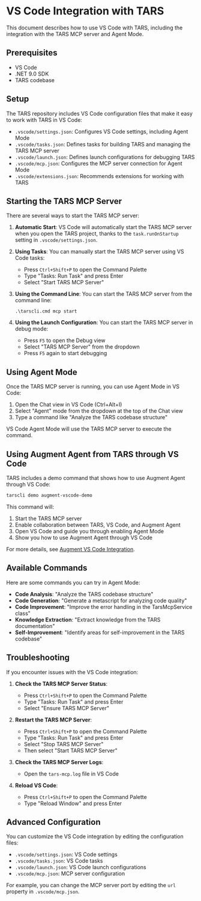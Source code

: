 # VS Code Integration with TARS

This document describes how to use VS Code with TARS, including the integration with the TARS MCP server and Agent Mode.

## Prerequisites

- VS Code
- .NET 9.0 SDK
- TARS codebase

## Setup

The TARS repository includes VS Code configuration files that make it easy to work with TARS in VS Code:

- `.vscode/settings.json`: Configures VS Code settings, including Agent Mode
- `.vscode/tasks.json`: Defines tasks for building TARS and managing the TARS MCP server
- `.vscode/launch.json`: Defines launch configurations for debugging TARS
- `.vscode/mcp.json`: Configures the MCP server connection for Agent Mode
- `.vscode/extensions.json`: Recommends extensions for working with TARS

## Starting the TARS MCP Server

There are several ways to start the TARS MCP server:

1. **Automatic Start**: VS Code will automatically start the TARS MCP server when you open the TARS project, thanks to the `task.runOnStartup` setting in `.vscode/settings.json`.

2. **Using Tasks**: You can manually start the TARS MCP server using VS Code tasks:
   - Press `Ctrl+Shift+P` to open the Command Palette
   - Type "Tasks: Run Task" and press Enter
   - Select "Start TARS MCP Server"

3. **Using the Command Line**: You can start the TARS MCP server from the command line:
   ```
   .\tarscli.cmd mcp start
   ```

4. **Using the Launch Configuration**: You can start the TARS MCP server in debug mode:
   - Press `F5` to open the Debug view
   - Select "TARS MCP Server" from the dropdown
   - Press `F5` again to start debugging

## Using Agent Mode

Once the TARS MCP server is running, you can use Agent Mode in VS Code:

1. Open the Chat view in VS Code (Ctrl+Alt+I)
2. Select "Agent" mode from the dropdown at the top of the Chat view
3. Type a command like "Analyze the TARS codebase structure"

VS Code Agent Mode will use the TARS MCP server to execute the command.

## Using Augment Agent from TARS through VS Code

TARS includes a demo command that shows how to use Augment Agent through VS Code:

```bash
tarscli demo augment-vscode-demo
```

This command will:
1. Start the TARS MCP server
2. Enable collaboration between TARS, VS Code, and Augment Agent
3. Open VS Code and guide you through enabling Agent Mode
4. Show you how to use Augment Agent through VS Code

For more details, see [Augment VS Code Integration](features/augment-vscode-integration.md).

## Available Commands

Here are some commands you can try in Agent Mode:

- **Code Analysis**: "Analyze the TARS codebase structure"
- **Code Generation**: "Generate a metascript for analyzing code quality"
- **Code Improvement**: "Improve the error handling in the TarsMcpService class"
- **Knowledge Extraction**: "Extract knowledge from the TARS documentation"
- **Self-Improvement**: "Identify areas for self-improvement in the TARS codebase"

## Troubleshooting

If you encounter issues with the VS Code integration:

1. **Check the TARS MCP Server Status**:
   - Press `Ctrl+Shift+P` to open the Command Palette
   - Type "Tasks: Run Task" and press Enter
   - Select "Ensure TARS MCP Server"

2. **Restart the TARS MCP Server**:
   - Press `Ctrl+Shift+P` to open the Command Palette
   - Type "Tasks: Run Task" and press Enter
   - Select "Stop TARS MCP Server"
   - Then select "Start TARS MCP Server"

3. **Check the TARS MCP Server Logs**:
   - Open the `tars-mcp.log` file in VS Code

4. **Reload VS Code**:
   - Press `Ctrl+Shift+P` to open the Command Palette
   - Type "Reload Window" and press Enter

## Advanced Configuration

You can customize the VS Code integration by editing the configuration files:

- `.vscode/settings.json`: VS Code settings
- `.vscode/tasks.json`: VS Code tasks
- `.vscode/launch.json`: VS Code launch configurations
- `.vscode/mcp.json`: MCP server configuration

For example, you can change the MCP server port by editing the `url` property in `.vscode/mcp.json`.
